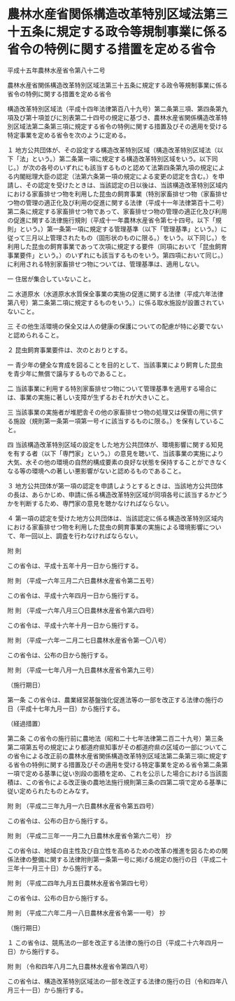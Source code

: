# 農林水産省関係構造改革特別区域法第三十五条に規定する政令等規制事業に係る省令の特例に関する措置を定める省令

平成十五年農林水産省令第八十二号

農林水産省関係構造改革特別区域法第三十五条に規定する政令等規制事業に係る省令の特例に関する措置を定める省令

構造改革特別区域法（平成十四年法律第百八十九号）第二条第三項、第四条第九項及び第十項並びに別表第二十四号の規定に基づき、農林水産省関係構造改革特別区域法第二条第三項に規定する省令の特例に関する措置及びその適用を受ける特定事業を定める省令を次のように定める。

１ 地方公共団体が、その設定する構造改革特別区域（構造改革特別区域法（以下「法」という。）第二条第一項に規定する構造改革特別区域をいう。以下同じ。）が次の各号のいずれにも該当するものと認めて法第四条第九項の規定による内閣総理大臣の認定（法第六条第一項の規定による変更の認定を含む。）を申請し、その認定を受けたときは、当該認定の日以後は、当該構造改革特別区域内における家畜排せつ物を利用した昆虫の飼育事業（特別家畜排せつ物（家畜排せつ物の管理の適正化及び利用の促進に関する法律（平成十一年法律第百十二号）第二条に規定する家畜排せつ物であって、家畜排せつ物の管理の適正化及び利用の促進に関する法律施行規則（平成十一年農林水産省令第七十四号。以下「規則」という。）第一条第一項に規定する管理基準（以下「管理基準」という。）に従って三月以上管理されたもの（固形状のものに限る。）をいう。以下同じ。）を利用した昆虫の飼育事業であって次項に規定する要件（同項において「昆虫飼育事業要件」という。）のいずれにも該当するものをいう。第四項において同じ。）に利用される特別家畜排せつ物については、管理基準は、適用しない。

一 住居が集合していないこと。

二 水道原水（水道原水水質保全事業の実施の促進に関する法律（平成六年法律第八号）第二条第二項に規定するものをいう。）に係る取水施設が設置されていないこと。

三 その他生活環境の保全又は人の健康の保護についての配慮が特に必要でないと認められること。

２ 昆虫飼育事業要件は、次のとおりとする。

一 青少年の健全な育成を図ることを目的として、当該事業により飼育した昆虫を青少年に無償で譲与するものであること。

二 当該事業に利用する特別家畜排せつ物について管理基準を適用する場合には、事業の実施に著しい支障が生ずるおそれが大きいこと。

三 当該事業の実施者が堆肥舎その他の家畜排せつ物の処理又は保管の用に供する施設（規則第一条第一項第一号イに該当するものに限る。）を保有していること。

四 当該構造改革特別区域の設定をした地方公共団体が、環境影響に関する知見を有する者（以下「専門家」という。）の意見を聴いて、当該事業の実施により大気、水その他の環境の自然的構成要素の良好な状態を保持することができなくなる等の環境への著しい悪影響がないと認めるものであること。

３ 地方公共団体が第一項の認定を申請しようとするときは、当該地方公共団体の長は、あらかじめ、申請に係る構造改革特別区域が同項各号に該当するかどうかを判断するため、専門家の意見を聴かなければならない。

４ 第一項の認定を受けた地方公共団体は、当該認定に係る構造改革特別区域内における家畜排せつ物を利用した昆虫の飼育事業の実施による環境影響について、年一回以上、調査を行わなければならない。

附 則

この省令は、平成十五年十月一日から施行する。

附 則 （平成一六年三月二六日農林水産省令第二五号）

この省令は、平成十六年四月一日から施行する。

附 則 （平成一六年八月三〇日農林水産省令第六四号）

この省令は、平成十六年十月一日から施行する。

附 則 （平成一六年一二月二七日農林水産省令第一〇八号）

この省令は、公布の日から施行する。

附 則 （平成一七年八月一九日農林水産省令第九三号）

（施行期日）

第一条 この省令は、農業経営基盤強化促進法等の一部を改正する法律の施行の日（平成十七年九月一日）から施行する。

（経過措置）

第二条 この省令の施行前に農地法（昭和二十七年法律第二百二十九号）第三条第二項第五号の規定により都道府県知事がその都道府県の区域の一部についてこの省令による改正前の農林水産省関係構造改革特別区域法第二条第三項に規定する省令の特例に関する措置及びその適用を受ける特定事業を定める省令第二条第一項で定める基準に従い別段の面積を定め、これを公示した場合における当該面積は、この省令による改正後の農地法施行規則第三条の四第二項で定める基準に従い定められたものとみなす。

附 則 （平成二三年九月一六日農林水産省令第五四号）

この省令は、公布の日から施行する。

附 則 （平成二三年一一月二九日農林水産省令第六二号） 抄

この省令は、地域の自主性及び自立性を高めるための改革の推進を図るための関係法律の整備に関する法律附則第一条第一号に掲げる規定の施行の日（平成二十三年十一月三十日）から施行する。

附 則 （平成二四年九月五日農林水産省令第四七号）

この省令は、公布の日から施行する。

附 則 （平成二六年二月一八日農林水産省令第一一号） 抄

（施行期日）

１ この省令は、競馬法の一部を改正する法律の施行の日（平成二十六年四月一日）から施行する。

附 則 （令和四年八月二九日農林水産省令第四八号）

この省令は、構造改革特別区域法の一部を改正する法律の施行の日（令和四年八月三十一日）から施行する。
